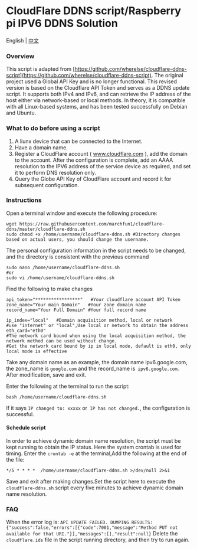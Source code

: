# CloudFlare DDNS script/Raspberry pi IPV6 DDNS Solution 

English | [中文](/README.md)

### Overview
This script is adapted from [https://github.com/wherelse/cloudflare-ddns-script](https://github.com/wherelse/cloudflare-ddns-script). The original project used a Global API Key and is no longer functional.
This revised version is based on the Cloudflare API Token and serves as a DDNS update script. It supports both IPv4 and IPv6, and can retrieve the IP address of the host either via network-based or local methods. In theory, it is compatible with all Linux-based systems, and has been tested successfully on Debian and Ubuntu.

### What to do before using a script
1. A liunx device that can be connected to the Internet.
2. Have a domain name.
3. Register a CloudFlare account ( www.cloudflare.com ), add the domain to the account. After the configuration is complete, add an AAAA resolution to the IPV6 address of the service device as required, and set it to perform DNS resolution only.
4. Query the Globe API Key of CloudFlare account and record it for subsequent configuration.

### Instructions
Open a terminal window and execute the following procedure:
```shell
wget https://raw.githubusercontent.com/marchfun1/cloudflare-ddns/master/cloudflare-ddns.sh
sudo chmod +x /home/username/cloudflare-ddns.sh #Directory changes based on actual users, you should change the username.
```
The personal configuration information in the script needs to be changed, and the directory is consistent with the previous command
```shell
sudo nano /home/username/cloudflare-ddns.sh
#or
sudo vi /home/username/cloudflare-ddns.sh
```
Find the following to make changes
```shell
api_token="*****************"   #Your cloudflare account API Token 
zone_name="Your main Domain"   #Your zone domain name
record_name="Your Full Domain" #Your full record name 

ip_index="local"   #Domain acquisition method, local or network         
#use "internet" or "local",Use local or network to obtain the address
eth_card="eth0"    
#The network card bound when using the local acquisition method, the network method can be used without change.         
#Get the network card bound by ip in local mode, default is eth0, only local mode is effective
```
Take any domain name as an example, the domain name ipv6.google.com, the zone_name is `google.com` and the record_name is` ipv6.google.com`. After modification, save and exit.

Enter the following at the terminal to run the script:
```shell
bash /home/username/cloudflare-ddns.sh
```
If it says `IP changed to: xxxxx` or` IP has not changed.`, the configuration is successful.

#### Schedule script
In order to achieve dynamic domain name resolution, the script must be kept running to obtain the IP status. Here the system crontab is used for timing.
Enter the `crontab -e` at the terminal,Add the following at the end of the file:
```shell
*/5 * * * *  /home/username/cloudflare-ddns.sh >/dev/null 2>&1
```
Save and exit after making changes.Set the script here to execute the `cloudflare-ddns.sh` script every five minutes to achieve dynamic domain name resolution.

### FAQ
When the error log is:
`API UPDATE FAILED. DUMPING RESULTS:`
`{"success":false,"errors":[{"code":7001,"message":"Method PUT not available for that URI."}],"messages":[],"result":null}`
Delete the `cloudflare.ids` file in the script running directory, and then try to run again.
